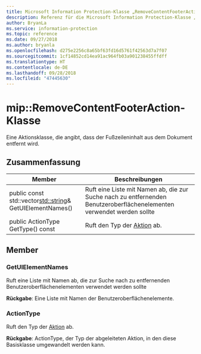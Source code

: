 ```yaml
---
title: Microsoft Information Protection-Klasse „RemoveContentFooterAction“
description: Referenz für die Microsoft Information Protection-Klasse „RemoveContentFooterAction“
author: BryanLa
ms.service: information-protection
ms.topic: reference
ms.date: 09/27/2018
ms.author: bryanla
ms.openlocfilehash: d275e2256c8a65bf63fd16d5761f42563d7a7f07
ms.sourcegitcommit: 1cf14852cd14ea91ac964fb03a901238455ffdff
ms.translationtype: HT
ms.contentlocale: de-DE
ms.lasthandoff: 09/28/2018
ms.locfileid: "47445630"
---
```

# <a name="class-mipremovecontentfooteraction"></a>mip::RemoveContentFooterAction-Klasse 
Eine Aktionsklasse, die angibt, dass der Fußzeileninhalt aus dem Dokument entfernt wird.
  
## <a name="summary"></a>Zusammenfassung
 Member                        | Beschreibungen                                
--------------------------------|---------------------------------------------
public const std::vector<std::string>& GetUIElementNames()  |  Ruft eine Liste mit Namen ab, die zur Suche nach zu entfernenden Benutzeroberflächenelementen verwendet werden sollte
 public ActionType GetType() const  |  Ruft den Typ der [Aktion](class_mip_action.md) ab.
  
## <a name="members"></a>Member
  
### <a name="getuielementnames"></a>GetUIElementNames
Ruft eine Liste mit Namen ab, die zur Suche nach zu entfernenden Benutzeroberflächenelementen verwendet werden sollte

  
**Rückgabe**: Eine Liste mit Namen der Benutzeroberflächenelemente.
  
### <a name="actiontype"></a>ActionType
Ruft den Typ der [Aktion](class_mip_action.md) ab.

  
**Rückgabe**: ActionType, der Typ der abgeleiteten Aktion, in den diese Basisklasse umgewandelt werden kann.
